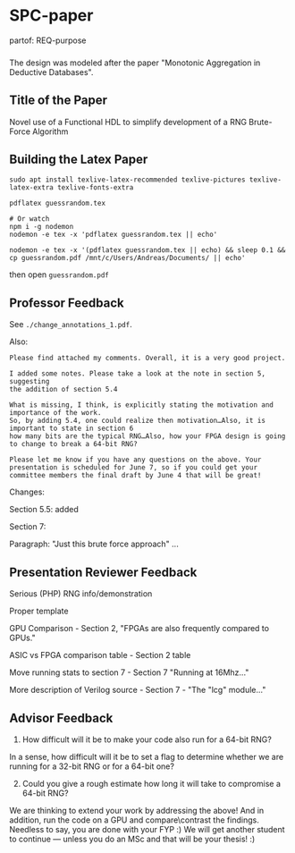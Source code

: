 # SPC-paper
partof: REQ-purpose
###

The design was modeled after the paper "Monotonic Aggregation in Deductive Databases". 

## Title of the Paper

Novel use of a Functional HDL to simplify development of a RNG Brute-Force Algorithm

## Building the Latex Paper

```
sudo apt install texlive-latex-recommended texlive-pictures texlive-latex-extra texlive-fonts-extra

pdflatex guessrandom.tex

# Or watch
npm i -g nodemon
nodemon -e tex -x 'pdflatex guessrandom.tex || echo'
```

```
nodemon -e tex -x '(pdflatex guessrandom.tex || echo) && sleep 0.1 && cp guessrandom.pdf /mnt/c/Users/Andreas/Documents/ || echo'
```

then open `guessrandom.pdf`

## Professor Feedback

See `./change_annotations_1.pdf`.

Also:

```
Please find attached my comments. Overall, it is a very good project.

I added some notes. Please take a look at the note in section 5, suggesting
the addition of section 5.4

What is missing, I think, is explicitly stating the motivation and importance of the work.
So, by adding 5.4, one could realize then motivation…Also, it is important to state in section 6
how many bits are the typical RNG…Also, how your FPGA design is going to change to break a 64-bit RNG?

Please let me know if you have any questions on the above. Your presentation is scheduled for June 7, so if you could get your committee members the final draft by June 4 that will be great! 
```

Changes:

Section 5.5: added

Section 7:

Paragraph: "Just this brute force approach" ...

## Presentation Reviewer Feedback

Serious (PHP) RNG info/demonstration

Proper template



GPU Comparison - Section 2, "FPGAs are also frequently compared to GPUs."

ASIC vs FPGA comparison table - Section 2 table

Move running stats to section 7 - Section 7 "Running at 16Mhz..."

More description of Verilog source - Section 7 - "The "lcg" module..."

## Advisor Feedback

1. How difficult will it be to make your code also run for a 64-bit RNG?

In a sense, how difficult will it be to set a flag to determine whether we are
running for a 32-bit RNG or for a 64-bit one?

2. Could you give a rough estimate how long it will take to compromise a 64-bit RNG?

We are thinking to extend your work by addressing the above! And in addition, run the code on a GPU and compare\contrast the findings. Needless to say, you are done with your FYP :) We will get another student to continue — unless you do an MSc and that will be your thesis! :) 

